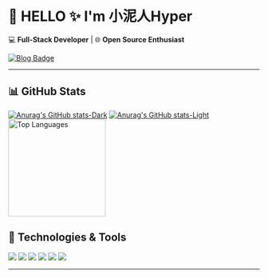 # 🚀 HELLO ✨ I'm 小泥人Hyper

💻 **Full-Stack Developer** | 🌐 **Open Source Enthusiast**  

[![Blog Badge](https://img.shields.io/badge/-My_Blog-1DA1F2?style=flat&logo=Ghost&logoColor=white)]([https://xhyper.dpdns.org](https://xhyper.dpdns.org))

---

## 📊 GitHub Stats 
[![Anurag's GitHub stats-Dark](https://github-readme-stats.vercel.app/api?username=970Thunder&show_icons=true&theme=holi#gh-dark-mode-only)](https://github.com/anuraghazra/github-readme-stats#gh-dark-mode-only)
[![Anurag's GitHub stats-Light](https://github-readme-stats.vercel.app/api?username=970Thunder&show_icons=true&theme=default#gh-light-mode-only)](https://github.com/anuraghazra/github-readme-stats#gh-light-mode-only)
  <a href="https://github.com/970Thunder">
    <img 
      src="https://github-readme-stats.vercel.app/api/top-langs/?username=970Thunder&layout=compact&hide=scss&exclude_repo=-,Draw-Numbers,Garbage-Classification-Search&title_color=6dbaea&icon_color=6dbaea&text_color=bcdcf0&bg_color=00000000&count_private=true" 
      alt="Top Languages"
      height="195"
    />
  </a>
  <br/>

## 🔧 Technologies & Tools

![](https://img.shields.io/badge/Vue3-42b883?style=flat&logo=vuedotjs&logoColor=white)
![](https://img.shields.io/badge/Java-007396?style=flat&logo=openjdk&logoColor=white)
![](https://img.shields.io/badge/Code-JavaScript-informational?style=flat&logo=javascript&color=F7DF1E)
![](https://img.shields.io/badge/Code-Python-informational?style=flat&logo=python&color=3776AB)
![](https://img.shields.io/badge/Framework-React-informational?style=flat&logo=react&color=61DAFB)
![](https://img.shields.io/badge/Tools-Docker-informational?style=flat&logo=docker&color=2496ED)

---

